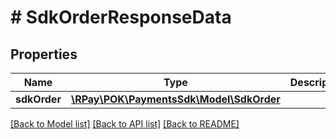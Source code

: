# # SdkOrderResponseData

## Properties

Name | Type | Description | Notes
------------ | ------------- | ------------- | -------------
**sdkOrder** | [**\RPay\POK\PaymentsSdk\Model\SdkOrder**](SdkOrder.md) |  | [optional]

[[Back to Model list]](../../README.md#models) [[Back to API list]](../../README.md#endpoints) [[Back to README]](../../README.md)
